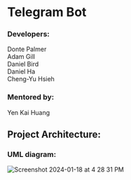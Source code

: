# Telegram Bot

### Developers:
Donte Palmer<br />
Adam Gill<br />
Daniel Bird<br />
Daniel Ha<br />
Cheng-Yu Hsieh<br />

### Mentored by:
Yen Kai Huang

## Project Architecture:

### UML diagram:
![Screenshot 2024-01-18 at 4 28 31 PM](https://github.com/adam-gill/tg_trading_bot/assets/81604772/6ee6ef67-48ab-4f44-90d9-6cfe0a311376)

